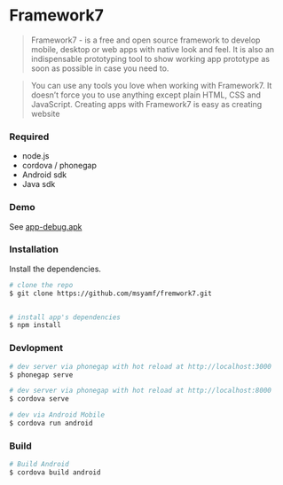 # Framework7
> Framework7 - is a free and open source framework to develop mobile, 
> desktop or web apps with native look and feel. 
> It is also an indispensable prototyping tool to show working app prototype as soon as possible in case you need to.

> You can use any tools you love when working with Framework7. 
> It doesn’t force you to use anything except plain HTML, CSS and JavaScript. 
> Creating apps with Framework7 is easy as creating website

### Required
* node.js
* cordova / phonegap
* Android sdk
* Java sdk

### Demo
See [app-debug.apk](https://raw.githubusercontent.com/msyamf/framwork7/master/platforms/android/app/build/outputs/apk/debug/app-debug.apk)

### Installation

Install the dependencies.
```sh
# clone the repo
$ git clone https://github.com/msyamf/fremwork7.git


# install app's dependencies
$ npm install
```

### Devlopment

```sh
# dev server via phonegap with hot reload at http://localhost:3000
$ phonegap serve

# dev server via phonegap with hot reload at http://localhost:8000
$ cordova serve

# dev via Android Mobile
$ cordova run android
```

### Build

```sh
# Build Android
$ cordova build android
```
